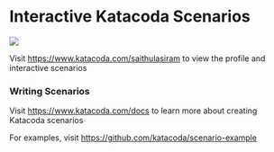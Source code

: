# Interactive Katacoda Scenarios

[![](http://shields.katacoda.com/katacoda/saithulasiram/count.svg)](https://www.katacoda.com/saithulasiram "Get your profile on Katacoda.com")

Visit https://www.katacoda.com/saithulasiram to view the profile and interactive scenarios

### Writing Scenarios
Visit https://www.katacoda.com/docs to learn more about creating Katacoda scenarios

For examples, visit https://github.com/katacoda/scenario-example
